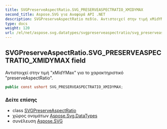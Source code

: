 ```yaml
---
title: SVGPreserveAspectRatio.SVG_PRESERVEASPECTRATIO_XMIDYMAX
second_title: Aspose.SVG για Αναφορά API .NET
description: SVGPreserveAspectRatio πεδίο. Αντιστοιχεί στην τιμή xMidYMax για το χαρακτηριστικό preserveAspectRatio.
type: docs
weight: 120
url: /el/net/aspose.svg.datatypes/svgpreserveaspectratio/svg_preserveaspectratio_xmidymax/
---
```

## SVGPreserveAspectRatio.SVG_PRESERVEASPECTRATIO_XMIDYMAX field

Αντιστοιχεί στην τιμή "xMidYMax" για το χαρακτηριστικό "preserveAspectRatio".

```csharp
public const ushort SVG_PRESERVEASPECTRATIO_XMIDYMAX;
```

### Δείτε επίσης

* class [SVGPreserveAspectRatio](../)
* χώρος ονομάτων [Aspose.Svg.DataTypes](../../svgpreserveaspectratio/)
* συνέλευση [Aspose.SVG](../../../)


